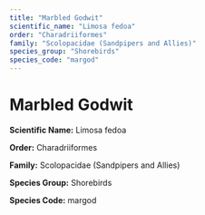 ```yaml
---
title: "Marbled Godwit"
scientific_name: "Limosa fedoa"
order: "Charadriiformes"
family: "Scolopacidae (Sandpipers and Allies)"
species_group: "Shorebirds"
species_code: "margod"
---
```


# Marbled Godwit

**Scientific Name:** Limosa fedoa

**Order:** Charadriiformes

**Family:** Scolopacidae (Sandpipers and Allies)

**Species Group:** Shorebirds

**Species Code:** margod
